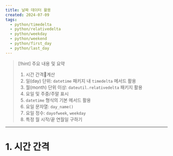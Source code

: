 ```yaml
---
title: 날짜 데이터 활용
created: 2024-07-09
tags:
  - python/timedelta
  - python/relativedelta
  - python/weekday
  - python/weekend
  - python/first_day
  - python/last_day
---
```

> [!hint] 주요 내용 및 요약
> 1. 시간 간격계산
> 	1. 일(day) 단위: `datetime` 패키지 내 `timedelta` 메서드 활용 
> 	2. 월(month) 단위 이상: `dateutil.relativedelta` 패키지 활용
> 2. 요일 및 주중/주말 표시
> 	1. `datetime` 형식의 기본 메서드 활용
> 	2. 요일 문자열: `day_name()`
> 	3. 요일 정수: `dayofweek`, `weekday`
> 3. 특정 월 시작/끝 연월일 구하기

---
# 1. 시간 간격
